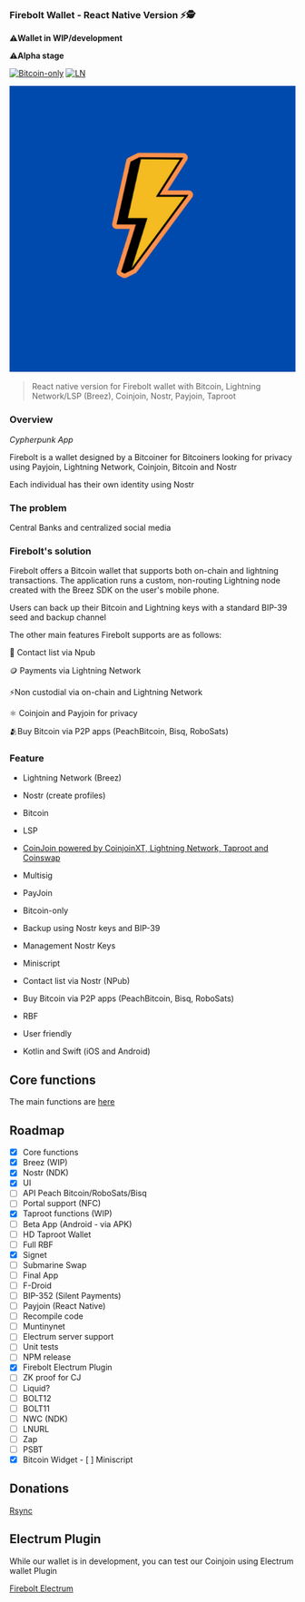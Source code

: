### Firebolt Wallet - React Native Version ⚡🕵️

⚠️**Wallet in WIP/development**

⚠️**Alpha stage**

[![Bitcoin-only](https://img.shields.io/badge/bitcoin-only-FF9900?logo=bitcoin)](https://twentyone.world)
[![LN](https://img.shields.io/badge/lightning-792EE5?logo=lightning)](https://mempool.space/lightning)

![Banner](https://github.com/AreaLayer/FireBolt/raw/main/src/asset/firebolt_logo_readme.png)

>React native version for Firebolt wallet with Bitcoin, Lightning Network/LSP (Breez), Coinjoin, Nostr, Payjoin, Taproot

### Overview

*Cypherpunk App*

Firebolt is a wallet designed by a Bitcoiner for Bitcoiners looking for privacy using Payjoin, Lightning Network, Coinjoin, Bitcoin and Nostr

Each individual has their own identity using Nostr

### The problem

Central Banks and centralized social media

### Firebolt's solution

Firebolt offers a Bitcoin wallet that supports both on-chain and lightning transactions. The application runs a custom, non-routing Lightning node created with the Breez SDK on the user's mobile phone. 

Users can back up their Bitcoin and Lightning keys with a standard BIP-39 seed and backup channel 

The other main features Firebolt supports are as follows:

📱 Contact list via Npub

🪙 Payments via Lightning Network

⚡Non custodial via on-chain and Lightning Network

⚛️ Coinjoin and Payjoin for privacy

🫂Buy Bitcoin via P2P apps (PeachBitcoin, Bisq, RoboSats)

### Feature

- Lightning Network (Breez)

- Nostr (create profiles)

- Bitcoin

- LSP

- [CoinJoin powered by CoinjoinXT, Lightning Network, Taproot and Coinswap](https://github.com/AreaLayer/CoinjoinXT)

- Multisig 

- PayJoin

- Bitcoin-only

- Backup using Nostr keys and BIP-39

- Management Nostr Keys

- Miniscript

- Contact list via Nostr (NPub)

- Buy Bitcoin via P2P apps (PeachBitcoin, Bisq, RoboSats)

- RBF

- User friendly

- Kotlin and Swift (iOS and Android)

## Core functions 

The main functions are [here](https://github.com/AreaLayer/FireBolt/tree/main/app)

## Roadmap

-  [x] Core functions
-  [x] Breez (WIP)
-  [x] Nostr (NDK)
-  [x] UI 
-  [ ] API Peach Bitcoin/RoboSats/Bisq
-  [ ] Portal support (NFC)
-  [x] Taproot functions (WIP)
-  [ ] Beta App (Android - via APK)
-  [ ] HD Taproot Wallet
-  [ ] Full RBF
-  [x] Signet
-  [ ] Submarine Swap 
-  [ ] Final App
-  [ ] F-Droid
-  [ ] BIP-352 (Silent Payments)
-  [ ] Payjoin (React Native) 
-  [ ] Recompile code
-  [ ] Muntinynet
-  [ ] Electrum server support
-  [ ] Unit tests
-  [ ] NPM release 
-  [x] Firebolt Electrum Plugin
-  [ ] ZK proof for CJ
-  [ ] Liquid?
-  [ ] BOLT12
-  [ ] BOLT11
-  [ ] NWC (NDK)
-  [ ] LNURL
-  [ ] Zap
-  [ ] PSBT 
-  [x] Bitcoin Widget                           -  [ ] Miniscript
## Donations

[Rsync](https://tourniquet.app/donate/Rsync)

## Electrum Plugin

While our wallet is in development, you can test our Coinjoin using Electrum wallet Plugin

[Firebolt Electrum](https://github.com/AreaLayer/firebolt-electrum)
